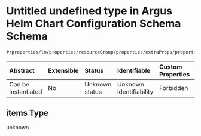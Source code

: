 # Untitled undefined type in Argus Helm Chart Configuration Schema Schema

```txt
#/properties/lm/properties/resourceGroup/properties/extraProps/properties/nodes/items#/properties/lm/properties/resourceGroup/properties/extraProps/properties/nodes/items
```



| Abstract            | Extensible | Status         | Identifiable            | Custom Properties | Additional Properties | Access Restrictions | Defined In                                                        |
| :------------------ | :--------- | :------------- | :---------------------- | :---------------- | :-------------------- | :------------------ | :---------------------------------------------------------------- |
| Can be instantiated | No         | Unknown status | Unknown identifiability | Forbidden         | Allowed               | none                | [values.schema.json\*](values.schema.json "open original schema") |

## items Type

unknown
